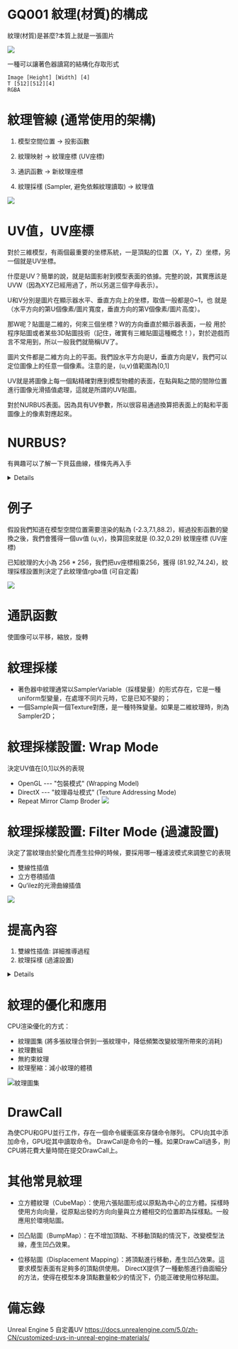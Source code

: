 # GQ001 紋理(材質)的構成

紋理(材質)是甚麼?本質上就是一張圖片

![](pic/lion.png)

一種可以讓著色器讀寫的結構化存取形式
```
Image [Height] [Width] [4]
T [512][512][4]
RGBA
```

# 紋理管線 (通常使用的架構)

1. 模型空間位置 -> 投影函數

2. 紋理映射 -> 紋理座標 (UV座標)

3. 通訊函數 -> 新紋理座標

4. 紋理採樣 (Sampler, 避免依賴紋理讀取) -> 紋理值

![](pic/%E8%9E%A2%E5%B9%95%E6%93%B7%E5%8F%96%E7%95%AB%E9%9D%A2%202022-08-27%20001814.png)

# UV值，UV座標
對於三維模型，有兩個最重要的坐標系統，一是頂點的位置（X，Y，Z）坐標，另一個就是UV坐標。

什麼是UV？簡單的說，就是貼圖影射到模型表面的依據。完整的說，其實應該是UVW（因為XYZ已經用過了，所以另選三個字母表示）。

U和V分別是圖片在顯示器水平、垂直方向上的坐標，取值一般都是0~1，也 就是（水平方向的第U個像素/圖片寬度，垂直方向的第V個像素/圖片高度）。

那W呢？貼圖是二維的，何來三個坐標？W的方向垂直於顯示器表面，一般 用於程序貼圖或者某些3D貼圖技術（記住，確實有三維貼圖這種概念！），對於遊戲而言不常用到，所以一般我們就簡稱UV了。

圖片文件都是二維方向上的平面。我們設水平方向是U，垂直方向是V，我們可以定位圖像上的任意一個像素。注意的是，(u,v)值範圍為[0,1]

UV就是將圖像上每一個點精確對應到模型物體的表面，在點與點之間的間隙位置進行圖像光滑插值處理，這就是所謂的UV貼圖。


對於NURBUS表面。因為具有UV參數，所以很容易通過換算把表面上的點和平面圖像上的像素對應起來。

# NURBUS?
有興趣可以了解一下貝茲曲線，樣條先再入手
<details>

[非均勻有理B樣條](https://www.youtube.com/watch?v=LgZctC4uM3Q&t=325s&ab_channel=%E5%9B%9E%E5%BD%A2%E9%92%88PaperClip)

三次方貝茲曲線的[[參數方程|參數]]形式：

$$
\mathbf{B}(t)=\mathbf{P}_0(1-t)^3+3\mathbf{P}_1t(1-t)^2+3\mathbf{P}_2t^2(1-t)+\mathbf{P}_3t^3, t \in [0,1]
$$

</details>

# 例子
假設我們知道在模型空間位置需要渲染的點為 (-2.3,7.1,88.2)，經過投影函數的變換之後，我們會獲得一個uv值 (u,v)，換算回來就是 (0.32,0.29) 紋理座標 (UV座標)

已知紋理的大小為 256 * 256，我們把uv座標相乘256，獲得 (81.92,74.24)，紋理採樣設置則決定了此紋理值rgba值 (可自定義)

![](pic/%E8%9E%A2%E5%B9%95%E6%93%B7%E5%8F%96%E7%95%AB%E9%9D%A2%202022-08-27%20002313.png)

# 通訊函數
使圖像可以平移，縮放，旋轉

# 紋理採樣
- 著色器中紋理通常以SamplerVariable（採樣變量）的形式存在，它是一種uniform型變量，在處理不同片元時，它是已知不變的；
- 一個Sample與一個Texture對應，是一種特殊變量。如果是二維紋理時，則為Sampler2D；

# 紋理採樣設置: Wrap Mode
決定UV值在[0,1]以外的表現
- OpenGL --- "包裝模式" (Wrapping Model)
- DirectX --- "紋理尋址模式" (Texture Addressing Mode)
- Repeat Mirror Clamp Broder
![](pic/%E8%9E%A2%E5%B9%95%E6%93%B7%E5%8F%96%E7%95%AB%E9%9D%A2%202022-08-27%20010845.png)

# 紋理採樣設置: Filter Mode (過濾設置)
決定了當紋理由於變化而產生拉伸的時候，要採用哪一種濾波模式來調整它的表現

- 雙線性插值
- 立方卷積插值
- Qu‘ilez的光滑曲線插值

![](pic/%E8%9E%A2%E5%B9%95%E6%93%B7%E5%8F%96%E7%95%AB%E9%9D%A2%202022-08-27%20012145.png)

# 提高內容
1. 雙線性插值: 詳細推導過程
2. 紋理採樣 (過濾設置)
<details>

首先在 ''x'' 方向進行線性插值，得到

$$f(x, y_1) \approx \frac{x_2-x}{x_2-x_1} f(Q_{11}) + \frac{x-x_1}{x_2-x_1} f(Q_{21})$$

$$f(x, y_2) \approx \frac{x_2-x}{x_2-x_1} f(Q_{12}) + \frac{x-x_1}{x_2-x_1} f(Q_{22})$$

然後在 ''y'' 方向進行線性插值，得到

$$f(x,y) \approx \frac{y_2-y}{y_2-y_1} f(x, y_1) + \frac{y-y_1}{y_2-y_1} f(x, y_2)$$

$$= \frac{y_2-y}{y_2-y_1} \left ( \frac{x_2-x}{x_2-x_1} f(Q_{11}) + \frac{x-x_1}{x_2-x_1} f(Q_{21}) \right ) + \frac{y-y_1}{y_2-y_1} \left ( \frac{x_2-x}{x_2-x_1} f(Q_{12}) + \frac{x-x_1}{x_2-x_1} f(Q_{22}) \right )$$

$$= \frac{1}{(x_2-x_1)(y_2-y_1)} \big( f(Q_{11})(x_2-x)(y_2-y) + f(Q_{21})(x-x_1)(y_2-y)+  f(Q_{12})(x_2-x)(y-y_1) + f(Q_{22})(x-x_1)(y-y_1) \big)$$

$$\frac{1}{(x_2-x_1)(y_2-y_1)}  \begin{bmatrix} x_2-x & x-x_1 \end{bmatrix} \begin{bmatrix} f(Q_{11}) & f(Q_{12}) \\ f(Q_{21})& f(Q_{22}) \end{bmatrix}  \begin{bmatrix} y_2-y \\ y-y_1 \end{bmatrix}$$

注意此處如果先在 ''y'' 方向插值、再在 ''x'' 方向插值，其結果與按照上述順序雙線性插值的結果是一樣的。

### 例子
已知: 點P(u,v) = (81.92,74.24)
1. 點P(u,v) 減去 像素中心 (0.5,0.5) = (81.42,73.74)
2. 取得最接近的四個屏幕像素點範圍: (81,73) ~ (82,74)
3. 相對於該四個像素中心形成的座標系位置 (u,v) = (0.42,0.74)

$$f(x,y) \approx \begin{bmatrix}
1-x & x \end{bmatrix} \begin{bmatrix}
f(0,0) & f(0,1) \\
f(1,0) & f(1,1) \end{bmatrix} \begin{bmatrix}
1-y \\ y \end{bmatrix}$$

插值顏色= $(1-0.42)×(1-0.74)t(x,y)+0.42(1-0.74)×t(x+1,y)+(1-0.42)0.74t(x,y+1)+0.42×0.74×t(x+1,y+1)$

## 立方卷積插值 和 Qu‘ilez的光滑曲線插值
~~自己上網找找看看~~

## Mipmapping
在C++ DirectX中 LV201-Mipmapping 可以學習

## Anisotropic Filtering 各向異性過濾
在C++ DirectX中 LV201-Anisotropic Filtering 可以學習

## 積分圖 summed area table
以內存為代價，更加有效地計算紋理值。例如將數組中的R8G8B8A8 轉成 R16G16B16A16，再代入公式

</details>

# 紋理的優化和應用
CPU渲染優化的方式：
- 紋理圖集 (將多張紋理合併到一張紋理中，降低頻繁改變紋理所帶來的消耗)
- 紋理數組
- 無約束紋理
- 紋理壓縮：減小紋理的體積

![紋理圖集](pic/RaiQ5.png)

# DrawCall
為使CPU和GPU並行工作，存在一個命令緩衝區來存儲命令隊列。 CPU向其中添加命令，GPU從其中讀取命令。 DrawCall是命令的一種。如果DrawCall過多，則CPU將花費大量時間在提交DrawCall上。

# 其他常見紋理
- 立方體紋理（CubeMap）：使用六張貼圖形成以原點為中心的立方體。採樣時使用方向向量，從原點出發的方向向量與立方體相交的位置即為採樣點。一般應用於環境貼圖。

- 凹凸貼圖（BumpMap）：在不增加頂點、不移動頂點的情況下，改變模型法線，產生凹凸效果。

- 位移貼圖（Displacement Mapping）：將頂點進行移動，產生凹凸效果。這要求模型表面有足夠多的頂點供使用。 DirectX提供了一種動態進行曲面細分的方法，使得在模型本身頂點數量較少的情況下，仍能正確使用位移貼圖。

# 備忘錄
Unreal Engine 5 自定義UV
https://docs.unrealengine.com/5.0/zh-CN/customized-uvs-in-unreal-engine-materials/


